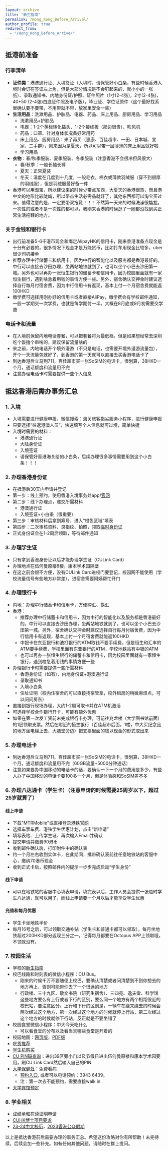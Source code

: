 ```yaml
---
layout: archive
title: "新生指南"
permalink: /Hong_Kong_Before_Arrival/
author_profile: true
redirect_from:
  - "/Hong_Kong_Before_Arrive/"
---
```


## 抵港前准备

### 行李清单

- **证件类**：港澳通行证、入境签证（入境时，请保管好小白条，有些时候香港入境时会订在签证左上角，但是大部分情况是不会钉起来的，就小小的一张纸）、录取通知书、内地身份证/护照、证件照片（1寸(2-4张)，2寸(2-4张)， 40*50 (2-4张)白底证件照及电子版），毕业证、学位证原件（这个最好找系里确认要不要带，不用带就不带，放家里安全一些）
- **生活用品**：洗漱用品、护肤品、电器、药品、床上用品、厨房用品、学习用品
  - 洗漱用品+护肤品
  - 电器：1-2个英标转化插头、1-2个接线板（那边很贵）、吹风机
  - 药品：口罩、针对身体状况备好常用药
  - 床上用品、厨房用品：来了再买（惠康、百佳超市、一田、日本城、宜家、二手群），刚来因为是夏天，所以可以带一层薄薄的床上用品就好啦
  - 学习用品
- **衣物**：春/秋季服装、夏季服装、冬季服装（注意香港不会很冷但风很大）
  - 春/秋季：一般长袖长裤
  - 夏天：正常夏装
  - 冬天：温度在几度到十几度，一般毛衣，棉衣或薄款羽绒服（穿不到很厚的羽绒服），但是羽绒服最好备一件
- 香港可以用淘宝，所以建议来的时候少带点东西，大夏天的香港很热，而且港中文的地形比较陡峭，所以带点生活必需品就好了，其他东西都可以淘宝买过来。值得注意的是，一定要带双拖鞋！！！不然第一天来的时候洗澡很尴尬。一次性的或者不是一次性的都可以，我刚来香港的时候逛了一圈都没找到买正常生活拖鞋的地方。

### 关于金钱和银行卡

- 出行前准备5-6千港币现金和绑定AlipayHK的信用卡，刚来香港准备点现金是十分有必要的，很多情况下现金才是万能货币，比如打车用现金比较多，uber很少司机接单
- 推荐办理中行储蓄卡和信用卡，因为中行的智能化以及服务都是香港最好的。中行可以直接去沙田办理，坐两站地铁就到了，也可以坐个小巴去沙田第一城。另外也可以再办一张恒生银行的储蓄卡和信用卡，因为校园里面就有一家恒生银行，遇到啥急着用钱的事情方便一些。另外，宿舍确认交押金时建议选择自行每月付宿舍费，因为中行信用卡有返现，基本上付一个月宿舍费就能返100HKD
- 缴学费可选择用刚办好的信用卡或者直接AliPay，缴学费会有学校邮件通知，一般一学期交一次学费，也就是每学期付一半。大概在8月底或9月初需要交学费

### 电话卡和流量

- 在入境前保留内地电话套餐，可以把套餐将为最低档。但是如果想经常去深圳吃个饭撸个串啥的，建议保留流量啥的
- 来之前，内地电话开个境外漫游（不只是电话，也需要开境外漫游流量包），开个一天流量包就好了，到香港的第一天就可以直接去买香港电话卡了
- 到达香港后立马到711，百佳超市买一张SoSIM的电话卡，很划算，38HKD一个月，通话额度和流量用不完
- 注意办理电话卡时需要提供一些个人信息

## 抵达香港后需办事务汇总

### 1. 入境

- 入境需要进行健康申报，微信搜索：海关旅客指尖服务小程序，进行健康申报
- 只要选择“往返港澳人员”，快速填写个人信息就可过境，简单快捷
- 入境时需要的材料：
  - 港澳通行证
  - 大陆身份证
  - 入境签证
  - 请保管好香港海关给的小白条，后续办理很多事情需要用到这个小白条！！！

### 2. 办理香港身份证

- 在抵港后30天内申请并登记
- 第一步：线上预约，使用香港入境事务处app/[官网](https://www.gov.hk/tc/residents/immigration/idcard/hkic/bookregidcard.htm)
- 第二步：线下办理点，递交所需材料
  - 港澳通行证
  - 入境签证+小白条（很重要）
- 第三步：审核材料后拿到筹号，进入“橙色区域”填表
- 第四步：二次审核资料、录指纹、拍照，领取[临时身份证](http://Liuchao-JIN.github.io/files/affairs/Temporary_ID.pdf)
- 正式身份证会在1-2周后领取，等待邮件通知

### 3. 办理学生证

- 只有拿到香港身份证以后才能办理学生证（CULink Card）
- 办理地点在伍何曼原楼8楼，康本学术园隔壁
- 在这之前会很不方便，没有CULink Card进校门要登记，校园网不能使用（学校流量信号有些地方非常差），进宿舍需要阿姨帮忙开门

### 4. 办理银行卡

- 内地：办理中行储蓄卡和信用卡，方便购汇、换汇
- 香港：
  - 推荐办理中行储蓄卡和信用卡，因为中行的智能化以及服务都是香港最好的。中行可以直接去沙田办理，坐两站地铁就到了，也可以坐个小巴去沙田第一城。另外，宿舍确认交押金时建议选择自行每月付宿舍费，因为中行信用卡有返现，基本上付一个月宿舍费就能返100HKD
  - 中银卡在东亚银行和渣打银行的ATM取钱不要手续费，但是恒生和汇丰的ATM要手续费，学校里面有东亚银行的ATM，学校地铁站有中银的ATM
  - 也可以再办一张恒生银行的储蓄卡和信用卡，因为校园里面就有一家恒生银行，遇到啥急着用钱的事情方便一些
- 办理银行卡时需要提供一些所需材料
  - 香港身份证（如有），内地身份证+港澳通行证
  - 录取通知书
  - 入境小白条
  - 住址证明（校内住宿舍的可以直接找宿管拿，校外租房的稍微麻烦点，可以问问房东）
- 直接到银行现场办理，大约1-2周可取卡并在ATM机激活
- 可选择学校合作银行开卡，可能有额外优惠
- 如果在第一次发工资前未完成银行卡办理，可前往兆龙楼（大学图书馆前面）的1层领取支票。然后在附近的恒生银行（百佳超市后面，1楼，中大买纪念品的地方坐电梯上去，大膳堂旁边）把支票里面的钱以现金的形式取出来

### 5. 办理电话卡

- 到达香港后立马到711，百佳超市买一张SoSIM的电话卡，很划算，38HKD一个月，通话额度和流量用不完（60GB流量+5000分钟通话）
- 注意如果要办中国移动的电话卡的话，要确认一下一个月的费用是多少，有些人办了中国移动的电话卡要100多一个月，但是体验感和SoSIM差不多

### 6. 办理八达通卡（学生卡）（注意申请的时候需要25周岁以下，超过25岁就算了）

#### 线上申请

- 下载"MTRMobile"或直接登录[港铁官网](https://www.mtr.com.hk/ch/customer/tickets/student_travel_scheme.html)
- 选择车票车费、港铁学生优惠计划，点击“新申请”
- 填写表格、上传学生证、再次输入Email并确认
- 提交申请并缴费90港币
- 收到邮件确认后，打印附件中的确认表
- 约一个月左右收到实体卡，在此期间，携带确认表前往任意地铁站的客服中心，缴纳70港币现金
- 收到正式卡后，按照邮件内的提示一步步完成启动“学生身份”

#### 线下申请

- 可以在地铁站的客服中心填表申请，填完表以后，工作人员会提供一张临时学生八达通，就可以用了，而线上申请要一个月以后才能享受学生优惠

#### 充值和每月优惠

- 学生卡坐地铁半价
- 每月16号之后，可以领取交通补贴（学生卡和普通卡都可以领取），每月坐地铁超过200HKD部分返现三分之一，记得每月都要在Octopus APP上领取哦，不领就没有。

### 7. 校园生活

- 学校的[新生指南](https://lces.osa.cuhk.edu.hk/sc/non-local-services/tips/before-arrival/)
- 校巴线路和时刻表的微信小程序：CU Bus。
  - 刚来的时候千万不要随便上校巴，要确认清楚或者问清楚到不到你想去的地方再上，否则可能带你去了一个很远的地方
  - 行政楼、三十九区、敬文书院（研究生宿舍）、三四苑、逸夫堂、科学馆 这些地方要么有上行或者下行的区别，要么同一个地方有两个相距很近的校巴站，要注意区分。上行和下行的区别是，一辆车在绕来绕去的时候会两次经过这个地方，第一次经过这个地方的时候就停上行站，第二次经过这个地方的时候就停下行站，反正就是不要坐错了
- 校园食堂微信小程序：中大今天吃什么
  - 可以看食堂的分布以及看当天哪些食堂是开着的
- 校园地图：[网页版](https://www.cuhk.edu.hk/english/campus/cuhk-campus-map.html)，[PDF版](http://Liuchao-JIN.github.io/files/affairs/CUHK_Map_Detail.pdf)
- [吃货推荐](https://docs.qq.com/sheet/DTWV2Sk5wS3dSS1pK)
- [学生机购买](https://www.eduoffer.com/online/catalog/otherProductList/apple/tg/63?sid=63&ot=0&hu=1)
- [CU PIN码查询](http://www.cuhk.edu.hk/culink/pin)：进出39区旁小门以及节假日进出伍何曼原楼和康本学术园要用，刷CU Link Card然后输入自己的PIN
- [大学保健处](https://www1.uhs.cuhk.edu.hk/)：免费看病
  - [预约入口](https://www.uhs.cuhk.edu.hk/booking/), 或者可以电话预约：3943 6439。
  - 注：第一次去不能预约，需要直接walk in
- [大学宾馆预定](https://www.cuhk.edu.hk/ugh/index.html)

### 8. 学业相关
- [成绩单和在读证明申请](https://www.gs.cuhk.edu.hk/page/requestofficialdocuments)
- [CUHK博士项目要求](http://rgsntl.rgs.cuhk.edu.hk/aqs_prd_applx/Public/tt_dsp_acad_prog.aspx)
- [23-24中大校历](http://www.res.cuhk.edu.hk/zh-tw/general-information/university-almanac/university-almanac-for-2023-24/course-registration-dates-inauguration-ceremony-congregation-and-holidays)，[2023香港公众假期](https://www.gov.hk/tc/about/abouthk/holiday/2023.htm)


以上是抵达香港前后需要办理的事务汇总。希望这份攻略对你有所帮助！未完待续，后续会加一些补充。如有任何其他问题，请随时在群上提问。
